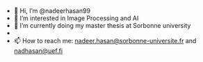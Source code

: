 - 👋 Hi, I’m @nadeerhasan99
- 👀 I’m interested in Image Processing and AI
- 🌱 I’m currently doing my master thesis at Sorbonne university 
- 
- 📫 How to reach me: nadeer.hasan@sorbonne-universite.fr and nadhasan@uef.fi

<!---
nadeerhasan99/nadeerhasan99 is a ✨ special ✨ repository because its `README.md` (this file) appears on your GitHub profile.
You can click the Preview link to take a look at your changes.
--->
